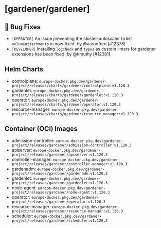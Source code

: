 # [gardener/gardener]

## 🐛 Bug Fixes

- `[OPERATOR]` An issue preventing the cluster-autoscaler to list `volumeattachments` in now fixed. by @aaronfern [#12378]
- `[DEVELOPER]` Installing `logcheck` and `typos` as custom linters for gardener extensions has been fixed. by @timuthy [#12381]

## Helm Charts
- controlplane: `europe-docker.pkg.dev/gardener-project/releases/charts/gardener/controlplane:v1.120.3`
- gardenlet: `europe-docker.pkg.dev/gardener-project/releases/charts/gardener/gardenlet:v1.120.3`
- operator: `europe-docker.pkg.dev/gardener-project/releases/charts/gardener/operator:v1.120.3`
- resource-manager: `europe-docker.pkg.dev/gardener-project/releases/charts/gardener/resource-manager:v1.120.3`
## Container (OCI) Images
- admission-controller: `europe-docker.pkg.dev/gardener-project/releases/gardener/admission-controller:v1.120.3`
- apiserver: `europe-docker.pkg.dev/gardener-project/releases/gardener/apiserver:v1.120.3`
- controller-manager: `europe-docker.pkg.dev/gardener-project/releases/gardener/controller-manager:v1.120.3`
- gardenadm: `europe-docker.pkg.dev/gardener-project/releases/gardener/gardenadm:v1.120.3`
- gardenlet: `europe-docker.pkg.dev/gardener-project/releases/gardener/gardenlet:v1.120.3`
- node-agent: `europe-docker.pkg.dev/gardener-project/releases/gardener/node-agent:v1.120.3`
- operator: `europe-docker.pkg.dev/gardener-project/releases/gardener/operator:v1.120.3`
- resource-manager: `europe-docker.pkg.dev/gardener-project/releases/gardener/resource-manager:v1.120.3`
- scheduler: `europe-docker.pkg.dev/gardener-project/releases/gardener/scheduler:v1.120.3`
